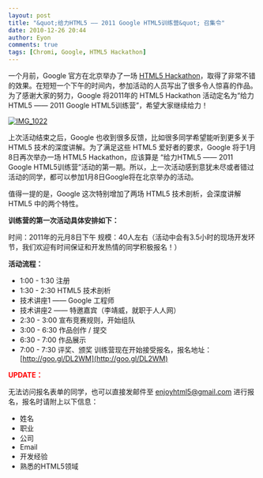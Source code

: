 ```yaml
---
layout: post
title: "&quot;给力HTML5 —— 2011 Google HTML5训练营&quot; 召集令"
date: 2010-12-26 20:44
author: Eyon
comments: true
tags: [Chromi, Google, HTML5 Hackathon]
---
```

一个月前，Google 官方在北京举办了一场 [HTML5 Hackathon](http://www.chromi.org/archives/8847)，取得了非常不错的效果。在短短一个下午的时间内，参加活动的人员写出了很多令人惊喜的作品。为了感谢大家的努力，Google 将2011年的 HTML5 Hackathon 活动定名为“给力HTML5 —— 2011 Google HTML5训练营”，希望大家继续给力！

<a href="http://img.chromi.org/2010/12/IMG_1022.jpg">![](http://img.chromi.org/2010/12/IMG_1022.jpg "IMG_1022")</a>

上次活动结束之后，Google 也收到很多反馈，比如很多同学希望能听到更多关于 HTML5 技术的深度讲解。为了满足这些 HTML5 爱好者的要求，Google 将于1月8日再次举办一场 HTML5 Hackathon，应该算是 “给力HTML5 —— 2011 Google HTML5训练营”活动的第一期。所以，上一次活动感到意犹未尽或者错过活动的同学，都可以参加1月8日Google将在北京举办的活动。

值得一提的是，Google 这次特别增加了两场 HTML5 技术剖析，会深度讲解 HTML5 中的两个特性。

**训练营的第一次活动具体安排如下：**

时间：2011年的元月8日下午
规模：40人左右（活动中会有3.5小时的现场开发环节，我们欢迎有时间保证和开发热情的同学积极报名！）

**活动流程：**


*   1:00 - 1:30 注册
*   1:30 - 2:30 HTML5 技术剖析
*   技术讲座1 —— Google 工程师
*   技术讲座2 —— 特邀嘉宾（李靖威，就职于人人网）
*   2:30 - 3:00 宣布竞赛规则，开始组队
*   3:00 - 6:30 作品创作 / 提交
*   6:30 - 7:00 作品展示
*   7:00 - 7:30 评奖、颁奖
训练营现在开始接受报名，报名地址：[http://goo.gl/DL2WM](http://goo.gl/DL2WM)

<span style="color: #ff0000;">**UPDATE：**</span>

无法访问报名表单的同学，也可以直接发邮件至 enjoyhtml5@gmail.com 进行报名，报名时请附上以下信息：<!--more-->


*   姓名
*   职业
*   公司
*   Email
*   开发经验
*   熟悉的HTML5领域
